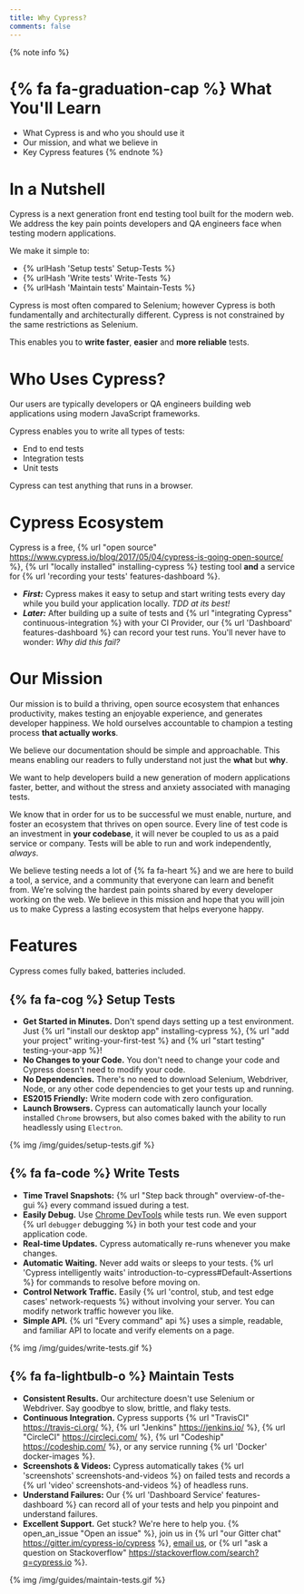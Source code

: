 ```yaml
---
title: Why Cypress?
comments: false
---
```


{% note info %}
# {% fa fa-graduation-cap %} What You'll Learn

- What Cypress is and who you should use it
- Our mission, and what we believe in
- Key Cypress features
{% endnote %}

# In a Nutshell

Cypress is a next generation front end testing tool built for the modern web. We address the key pain points developers and QA engineers face when testing modern applications.

We make it simple to:

- {% urlHash 'Setup tests' Setup-Tests %}
- {% urlHash 'Write tests' Write-Tests %}
- {% urlHash 'Maintain tests' Maintain-Tests %}

Cypress is most often compared to Selenium; however Cypress is both fundamentally and architecturally different. Cypress is not  constrained by the same restrictions as Selenium.

This enables you to **write faster**, **easier** and **more reliable** tests.

# Who Uses Cypress?

Our users are typically developers or QA engineers building web applications using modern JavaScript frameworks.

Cypress enables you to write all types of tests:

- End to end tests
- Integration tests
- Unit tests

Cypress can test anything that runs in a browser.

# Cypress Ecosystem

Cypress is a free, {% url "open source" https://www.cypress.io/blog/2017/05/04/cypress-is-going-open-source/ %}, {% url "locally installed" installing-cypress %} testing tool **and** a service for {% url 'recording your tests' features-dashboard %}.

- ***First:*** Cypress makes it easy to setup and start writing tests every day while you build your application locally. *TDD at its best!*
- ***Later:*** After building up a suite of tests and {% url "integrating Cypress" continuous-integration %} with your CI Provider, our  {% url 'Dashboard' features-dashboard %} can record your test runs. You'll never have to wonder: *Why did this fail?*

# Our Mission

Our mission is to build a thriving, open source ecosystem that enhances productivity, makes testing an enjoyable experience, and generates developer happiness. We hold ourselves accountable to champion a testing process **that actually works**.

We believe our documentation should be simple and approachable. This means enabling our readers to fully understand not just the **what** but **why**.

We want to help developers build a new generation of modern applications faster, better, and without the stress and anxiety associated with managing tests.

We know that in order for us to be successful we must enable, nurture, and foster an ecosystem that thrives on open source. Every line of test code is an investment in **your codebase**, it will never be coupled to us as a paid service or company. Tests will be able to run and work independently, *always*.

We believe testing needs a lot of {% fa fa-heart %} and we are here to build a tool, a service, and a community that everyone can learn and benefit from. We're solving the hardest pain points shared by every developer working on the web. We believe in this mission and hope that you will join us to make Cypress a lasting ecosystem that helps everyone happy.

# Features

Cypress comes fully baked, batteries included.

## {% fa fa-cog %} Setup Tests

- **Get Started in Minutes.** Don't spend days setting up a test environment. Just {% url "install our desktop app" installing-cypress %}, {% url "add your project" writing-your-first-test %} and {% url "start testing" testing-your-app %}!
- **No Changes to your Code.** You don't need to change your code and Cypress doesn't need to modify your code.
- **No Dependencies.** There's no need to download Selenium, Webdriver, Node, or any other code dependencies to get your tests up and running.
- **ES2015 Friendly:** Write modern code with zero configuration.
- **Launch Browsers.** Cypress can automatically launch your locally installed `Chrome` browsers, but also comes baked with the ability to run headlessly using `Electron`.

{% img /img/guides/setup-tests.gif %}

## {% fa fa-code %} Write Tests

- **Time Travel Snapshots:** {% url "Step back through" overview-of-the-gui %} every command issued during a test.
- **Easily Debug.** Use [Chrome DevTools](https://developer.chrome.com/devtools) while tests run. We even support {% url `debugger` debugging %} in both your test code and your application code.
- **Real-time Updates.** Cypress automatically re-runs whenever you make changes.
- **Automatic Waiting.** Never add waits or sleeps to your tests. {% url 'Cypress intelligently waits' introduction-to-cypress#Default-Assertions %} for commands to resolve before moving on.
- **Control Network Traffic.** Easily {% url 'control, stub, and test edge cases' network-requests %} without involving your server. You can modify network traffic however you like.
- **Simple API.** {% url "Every command" api %} uses a simple, readable, and familiar API to locate and verify elements on a page.

{% img /img/guides/write-tests.gif %}

## {% fa fa-lightbulb-o %} Maintain Tests

- **Consistent Results.** Our architecture doesn't use Selenium or Webdriver. Say goodbye to slow, brittle, and flaky tests.
- **Continuous Integration.** Cypress supports {% url "TravisCI" https://travis-ci.org/ %}, {% url "Jenkins" https://jenkins.io/ %}, {% url "CircleCI" https://circleci.com/ %}, {% url "Codeship" https://codeship.com/ %}, or any service running {% url 'Docker' docker-images %}.
- **Screenshots & Videos:** Cypress automatically takes {% url 'screenshots' screenshots-and-videos %} on failed tests and records a {% url 'video' screenshots-and-videos %} of headless runs.
- **Understand Failures:** Our {% url 'Dashboard Service' features-dashboard %} can record all of your tests and help you pinpoint and understand failures.
- **Excellent Support.** Get stuck? We're here to help you. {% open_an_issue "Open an issue" %}, join us in {% url "our Gitter chat" https://gitter.im/cypress-io/cypress %}, [email us](mailto:support@cypress.io), or {% url "ask a question on Stackoverflow" https://stackoverflow.com/search?q=cypress.io %}.

{% img /img/guides/maintain-tests.gif %}
